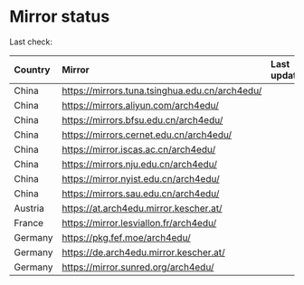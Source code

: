 <script src="./time.js"></script>
# Mirror status
Last check: <script type="text/javascript">localize(1725438356.0490878);</script>

|Country|Mirror|Last update|
|:------|:-----|:----------|
|China|https://mirrors.tuna.tsinghua.edu.cn/arch4edu/|<script type="text/javascript">localize(1725389236);</script>|
|China|https://mirrors.aliyun.com/arch4edu/|<script type="text/javascript">localize(1725389236);</script>|
|China|https://mirrors.bfsu.edu.cn/arch4edu/|<script type="text/javascript">localize(1725389236);</script>|
|China|https://mirrors.cernet.edu.cn/arch4edu/|<script type="text/javascript">localize(1725389236);</script>|
|China|https://mirror.iscas.ac.cn/arch4edu/|<script type="text/javascript">localize(1725389236);</script>|
|China|https://mirrors.nju.edu.cn/arch4edu/|<script type="text/javascript">localize(1725345823);</script>|
|China|https://mirror.nyist.edu.cn/arch4edu/|<script type="text/javascript">localize(1725389236);</script>|
|China|https://mirrors.sau.edu.cn/arch4edu/|<script type="text/javascript">localize(1725389236);</script>|
|Austria|https://at.arch4edu.mirror.kescher.at/|<script type="text/javascript">localize(1725389236);</script>|
|France|https://mirror.lesviallon.fr/arch4edu/|<script type="text/javascript">localize(1725389236);</script>|
|Germany|https://pkg.fef.moe/arch4edu/|<script type="text/javascript">localize(1725389236);</script>|
|Germany|https://de.arch4edu.mirror.kescher.at/|<script type="text/javascript">localize(1725389236);</script>|
|Germany|https://mirror.sunred.org/arch4edu/|<script type="text/javascript">localize(1725389236);</script>|

<script src="./tablefilter/tablefilter.js"></script>
<script src="./table.js"></script>